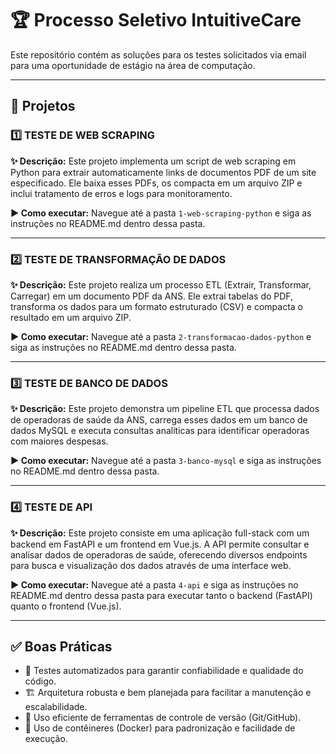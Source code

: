 # 🏆 Processo Seletivo IntuitiveCare

Este repositório contém as soluções para os testes solicitados via email para uma oportunidade de estágio na área de computação.

---

## 🚀 Projetos

### 1️⃣ TESTE DE WEB SCRAPING

**✨ Descrição:** 
Este projeto implementa um script de web scraping em Python para extrair automaticamente links de documentos PDF de um site especificado. Ele baixa esses PDFs, os compacta em um arquivo ZIP e inclui tratamento de erros e logs para monitoramento.

**▶ Como executar:** 
Navegue até a pasta `1-web-scraping-python` e siga as instruções no README.md dentro dessa pasta.

---

### 2️⃣ TESTE DE TRANSFORMAÇÃO DE DADOS

**✨ Descrição:** 
Este projeto realiza um processo ETL (Extrair, Transformar, Carregar) em um documento PDF da ANS. Ele extrai tabelas do PDF, transforma os dados para um formato estruturado (CSV) e compacta o resultado em um arquivo ZIP.

**▶ Como executar:** 
Navegue até a pasta `2-transformacao-dados-python` e siga as instruções no README.md dentro dessa pasta.

---

### 3️⃣ TESTE DE BANCO DE DADOS

**✨ Descrição:** 
Este projeto demonstra um pipeline ETL que processa dados de operadoras de saúde da ANS, carrega esses dados em um banco de dados MySQL e executa consultas analíticas para identificar operadoras com maiores despesas.

**▶ Como executar:** 
Navegue até a pasta `3-banco-mysql` e siga as instruções no README.md dentro dessa pasta.

---

### 4️⃣ TESTE DE API

**✨ Descrição:** 
Este projeto consiste em uma aplicação full-stack com um backend em FastAPI e um frontend em Vue.js. A API permite consultar e analisar dados de operadoras de saúde, oferecendo diversos endpoints para busca e visualização dos dados através de uma interface web.

**▶ Como executar:** 
Navegue até a pasta `4-api` e siga as instruções no README.md dentro dessa pasta para executar tanto o backend (FastAPI) quanto o frontend (Vue.js).

---

## ✅ Boas Práticas

- 📌 Testes automatizados para garantir confiabilidade e qualidade do código.
- 🏗 Arquitetura robusta e bem planejada para facilitar a manutenção e escalabilidade.
- 🔄 Uso eficiente de ferramentas de controle de versão (Git/GitHub).
- 🐳 Uso de contêineres (Docker) para padronização e facilidade de execução.
